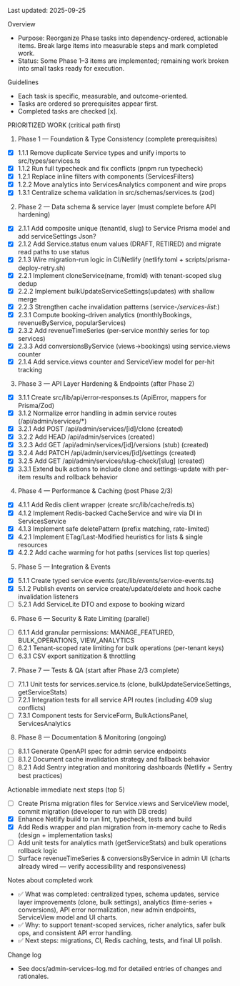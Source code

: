 Last updated: 2025-09-25

Overview
- Purpose: Reorganize Phase tasks into dependency-ordered, actionable items. Break large items into measurable steps and mark completed work.
- Status: Some Phase 1–3 items are implemented; remaining work broken into small tasks ready for execution.

Guidelines
- Each task is specific, measurable, and outcome-oriented.
- Tasks are ordered so prerequisites appear first.
- Completed tasks are checked [x].

PRIORITIZED WORK (critical path first)

1) Phase 1 — Foundation & Type Consistency (complete prerequisites)
- [x] 1.1.1 Remove duplicate Service types and unify imports to src/types/services.ts
- [x] 1.1.2 Run full typecheck and fix conflicts (pnpm run typecheck)
- [x] 1.2.1 Replace inline filters with components (ServicesFilters)
- [x] 1.2.2 Move analytics into ServicesAnalytics component and wire props
- [x] 1.3.1 Centralize schema validation in src/schemas/services.ts (zod)

2) Phase 2 — Data schema & service layer (must complete before API hardening)
- [x] 2.1.1 Add composite unique (tenantId, slug) to Service Prisma model and add serviceSettings Json?
- [x] 2.1.2 Add Service.status enum values (DRAFT, RETIRED) and migrate read paths to use status
- [x] 2.1.3 Wire migration-run logic in CI/Netlify (netlify.toml + scripts/prisma-deploy-retry.sh)
- [x] 2.2.1 Implement cloneService(name, fromId) with tenant-scoped slug dedup
- [x] 2.2.2 Implement bulkUpdateServiceSettings(updates) with shallow merge
- [x] 2.2.3 Strengthen cache invalidation patterns (service-*/services-list:*)
- [x] 2.3.1 Compute booking-driven analytics (monthlyBookings, revenueByService, popularServices)
- [x] 2.3.2 Add revenueTimeSeries (per-service monthly series for top services)
- [x] 2.3.3 Add conversionsByService (views→bookings) using service.views counter
- [x] 2.1.4 Add service.views counter and ServiceView model for per-hit tracking

3) Phase 3 — API Layer Hardening & Endpoints (after Phase 2)
- [x] 3.1.1 Create src/lib/api/error-responses.ts (ApiError, mappers for Prisma/Zod)
- [x] 3.1.2 Normalize error handling in admin service routes (/api/admin/services/*)
- [x] 3.2.1 Add POST /api/admin/services/[id]/clone (created)
- [x] 3.2.2 Add HEAD /api/admin/services (created)
- [x] 3.2.3 Add GET /api/admin/services/[id]/versions (stub) (created)
- [x] 3.2.4 Add PATCH /api/admin/services/[id]/settings (created)
- [x] 3.2.5 Add GET /api/admin/services/slug-check/[slug] (created)
- [x] 3.3.1 Extend bulk actions to include clone and settings-update with per-item results and rollback behavior

4) Phase 4 — Performance & Caching (post Phase 2/3)
- [x] 4.1.1 Add Redis client wrapper (create src/lib/cache/redis.ts)
- [x] 4.1.2 Implement Redis-backed CacheService and wire via DI in ServicesService
- [x] 4.1.3 Implement safe deletePattern (prefix matching, rate-limited)
- [x] 4.2.1 Implement ETag/Last-Modified heuristics for lists & single resources
- [x] 4.2.2 Add cache warming for hot paths (services list top queries)

5) Phase 5 — Integration & Events
- [x] 5.1.1 Create typed service events (src/lib/events/service-events.ts)
- [x] 5.1.2 Publish events on service create/update/delete and hook cache invalidation listeners
- [ ] 5.2.1 Add ServiceLite DTO and expose to booking wizard

6) Phase 6 — Security & Rate Limiting (parallel)
- [ ] 6.1.1 Add granular permissions: MANAGE_FEATURED, BULK_OPERATIONS, VIEW_ANALYTICS
- [ ] 6.2.1 Tenant-scoped rate limiting for bulk operations (per-tenant keys)
- [ ] 6.3.1 CSV export sanitization & throttling

7) Phase 7 — Tests & QA (start after Phase 2/3 complete)
- [ ] 7.1.1 Unit tests for services.service.ts (clone, bulkUpdateServiceSettings, getServiceStats)
- [ ] 7.2.1 Integration tests for all service API routes (including 409 slug conflicts)
- [ ] 7.3.1 Component tests for ServiceForm, BulkActionsPanel, ServicesAnalytics

8) Phase 8 — Documentation & Monitoring (ongoing)
- [ ] 8.1.1 Generate OpenAPI spec for admin service endpoints
- [ ] 8.1.2 Document cache invalidation strategy and fallback behavior
- [ ] 8.2.1 Add Sentry integration and monitoring dashboards (Netlify + Sentry best practices)

Actionable immediate next steps (top 5)
- [ ] Create Prisma migration files for Service.views and ServiceView model, commit migration (developer to run with DB creds)
- [x] Enhance Netlify build to run lint, typecheck, tests and build
- [x] Add Redis wrapper and plan migration from in-memory cache to Redis (design + implementation tasks)
- [ ] Add unit tests for analytics math (getServiceStats) and bulk operations rollback logic
- [ ] Surface revenueTimeSeries & conversionsByService in admin UI (charts already wired — verify accessibility and responsiveness)

Notes about completed work
- ✅ What was completed: centralized types, schema updates, service layer improvements (clone, bulk settings), analytics (time-series + conversions), API error normalization, new admin endpoints, ServiceView model and UI charts.
- ✅ Why: to support tenant-scoped services, richer analytics, safer bulk ops, and consistent API error handling.
- ✅ Next steps: migrations, CI, Redis caching, tests, and final UI polish.

Change log
- See docs/admin-services-log.md for detailed entries of changes and rationales.


